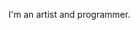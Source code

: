 I'm an artist and programmer.
<!-- [game-development](https://github.com/codingcass/game-development/wiki)
```
* make a full game in one hour
```

[wordpress-theme](https://github.com/codingcass/wordpress-theme/wiki)
```
* sell themes like notion templates
```

[quality-assurance](https://github.com/codingcass/quality-assurance/wiki)
```
* documentation and test management tools
```

[content-creation](https://github.com/codingcass/content-creation/wiki)
```
* timed Instagram post and GitHub Pages DNS
```
[personal-website](https://github.com/codingcass/codingcass.github.io/wiki)
```
* portfolio added to personal website
```
-->
